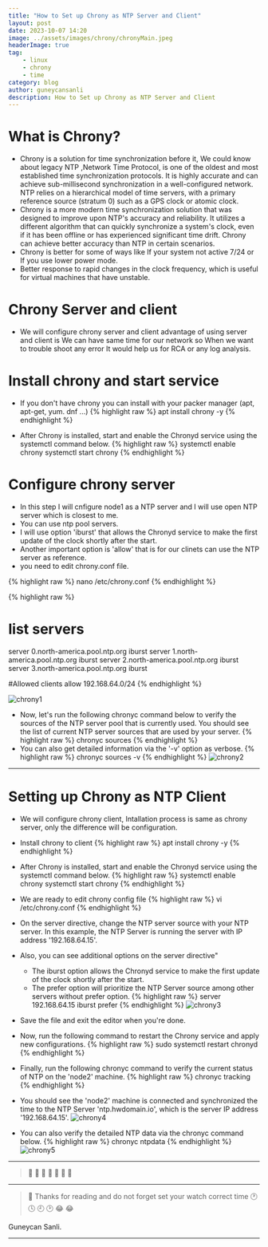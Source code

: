 ```yaml
---
title: "How to Set up Chrony as NTP Server and Client"
layout: post
date: 2023-10-07 14:20
image: ../assets/images/chrony/chronyMain.jpeg
headerImage: true
tag:
    - linux
    - chrony
    - time
category: blog
author: guneycansanli
description: How to Set up Chrony as NTP Server and Client
---
```


# What is Chrony?

-  Chrony is a solution for time synchronization before it, We could know about legacy NTP ,Network Time Protocol, is one of the oldest and most established time synchronization protocols. It is highly accurate and can achieve sub-millisecond synchronization in a well-configured network. NTP relies on a hierarchical model of time servers, with a primary reference source (stratum 0) such as a GPS clock or atomic clock.
-  Chrony is a more modern time synchronization solution that was designed to improve upon NTP's accuracy and reliability. It utilizes a different algorithm that can quickly synchronize a system's clock, even if it has been offline or has experienced significant time drift. Chrony can achieve better accuracy than NTP in certain scenarios.
-  Chrony is better for some of ways like If your system not active 7/24 or If you use lower power mode.
-  Better response to rapid changes in the clock frequency, which is useful for virtual machines that have unstable.

# Chrony Server and client

-  We will configure chrony server and client advantage of using server and client is We can have same time for our network so When we want to trouble shoot any error It would help us for RCA or any log analysis.

# Install chrony and start service

-   If you don't have chrony you can install with your packer manager (apt, apt-get, yum. dnf ...)
{% highlight raw %}
apt install chrony -y
{% endhighlight %}

-   After Chrony is installed, start and enable the Chronyd service using the systemctl command below.
{% highlight raw %}
systemctl enable chrony
systemctl start chrony
{% endhighlight %}

# Configure chrony server

-   In this step I will cnfigure node1 as a NTP server and I will use open NTP server which is closest to me.
-   You can use ntp pool servers.
-   I will use option 'iburst' that allows the Chronyd service to make the first update of the clock shortly after the start.
-   Another important option is 'allow' that is for our clinets can use the NTP server as reference.
-   you need to edit chrony.conf file.

{% highlight raw %}
nano /etc/chrony.conf
{% endhighlight %}

{% highlight raw %}

# list servers

server 0.north-america.pool.ntp.org iburst
server 1.north-america.pool.ntp.org iburst
server 2.north-america.pool.ntp.org iburst
server 3.north-america.pool.ntp.org iburst

#Allowed clients
allow 192.168.64.0/24
{% endhighlight %}

![chrony1][1]

-   Now, let's run the following chronyc command below to verify the sources of the NTP server pool that is currently used. You should see the list of current NTP server sources that are used by your server.
{% highlight raw %}
chronyc sources
{% endhighlight %}
-   You can also get detailed information via the '-v' option as verbose.
{% highlight raw %}
chronyc sources -v
{% endhighlight %}
![chrony2][2]

---

# Setting up Chrony as NTP Client

-   We will configure chrony client, Intallation process is same as chrony server, only the difference will be configuration.
-   Install chrony to client
{% highlight raw %}
apt install chrony -y
{% endhighlight %}

-   After Chrony is installed, start and enable the Chronyd service using the systemctl command below.
{% highlight raw %}
systemctl enable chrony
systemctl start chrony
{% endhighlight %}

-   We are ready to edit chrony config file
{% highlight raw %}
vi /etc/chrony.conf
{% endhighlight %}

-   On the server directive, change the NTP server source with your NTP server. In this example, the NTP Server is running the server with IP address '192.168.64.15'.
-   Also, you can see additional options on the server directive"
    -   The iburst option allows the Chronyd service to make the first update of the clock shortly after the start.
    -   The prefer option will prioritize the NTP Server source among other servers without prefer option.
{% highlight raw %}
server 192.168.64.15 iburst prefer
{% endhighlight %}
![chrony3][3]
-   Save the file and exit the editor when you're done.

-   Now, run the following command to restart the Chrony service and apply new configurations.
{% highlight raw %}
sudo systemctl restart chronyd
{% endhighlight %}

-   Finally, run the following chronyc command to verify the current status of NTP on the 'node2' machine.
{% highlight raw %}
chronyc tracking
{% endhighlight %}
-   You should see the 'node2' machine is connected and synchronized the time to the NTP Server 'ntp.hwdomain.io', which is the server IP address '192.168.64.15'.
![chrony4][4]

-   You can also verify the detailed NTP data via the chronyc command below.
{% highlight raw %}
chronyc ntpdata
{% endhighlight %}
![chrony5][5]

---

> :metal: :metal: :metal: :metal: :metal: :metal: :metal:

---

> :memo: Thanks for reading and do not forget set your watch correct time :clock1: :clock4: :clock9: :clock2: :joy: :joy:

Guneycan Sanli.

---

[1]: ../assets/images/chrony/chrony1.jpeg
[2]: ../assets/images/chrony/chrony2.jpg
[3]: ../assets/images/chrony/chrony3.jpg
[4]: ../assets/images/chrony/chrony4.jpg
[5]: ../assets/images/chrony/chrony5.jpg
